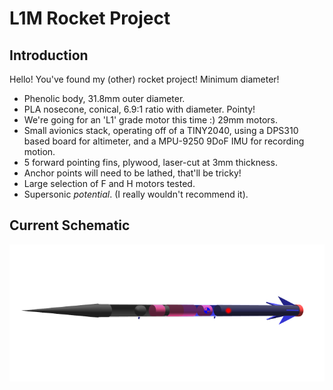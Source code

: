 # L1M Rocket Project

## Introduction
Hello! You've found my (other) rocket project! Minimum diameter!

* Phenolic body, 31.8mm outer diameter.
* PLA nosecone, conical, 6.9:1 ratio with diameter. Pointy!
* We're going for an 'L1' grade motor this time :) 29mm motors.
* Small avionics stack, operating off of a TINY2040, using a DPS310 based board for altimeter, and a MPU-9250 9DoF IMU for recording motion.
* 5 forward pointing fins, plywood, laser-cut at 3mm thickness.
* Anchor points will need to be lathed, that'll be tricky!
* Large selection of F and H motors tested.
* Supersonic _potential_. (I really wouldn't recommend it).

## Current Schematic
![Rocket Schematic](https://github.com/aihphysics/L1M/blob/main/L1M.png?raw=true)
